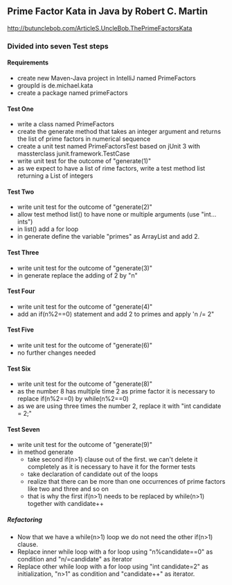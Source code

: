 ## Prime Factor Kata in Java by Robert C. Martin
http://butunclebob.com/ArticleS.UncleBob.ThePrimeFactorsKata

### Divided into seven Test steps

#### Requirements
- create new Maven-Java project in IntelliJ named PrimeFactors
- groupId is de.michael.kata
- create a package named primeFactors

#### Test One
- write a class named PrimeFactors
- create the generate method that takes an integer argument and returns the list of prime factors in numerical sequence
- create a unit test named PrimeFactorsTest based on jUnit 3 with massterclass junit.framework.TestCase
- write unit test for the outcome of "generate(1)"
- as we expect to have a list of rime factors, write a test method list returning a List of integers

#### Test Two
- write unit test for the outcome of "generate(2)"
- allow test method list() to have none or multiple arguments (use "int... ints")
- in list() add a for loop
- in generate define the variable "primes" as ArrayList<Integer> and add 2. 

#### Test Three
- write unit test for the outcome of "generate(3)"
- in generate replace the adding of 2 by "n" 

#### Test Four
- write unit test for the outcome of "generate(4)"
- add an if(n%2==0) statement and add 2 to primes and apply 'n /= 2" 

#### Test Five
- write unit test for the outcome of "generate(6)"
- no further changes needed

#### Test Six
- write unit test for the outcome of "generate(8)"
- as the number 8 has multiple time 2 as prime factor it is necessary to replace if(n%2==0) by while(n%2==0)
- as we are using three times the number 2, replace it with "int candidate = 2;"

#### Test Seven
- write unit test for the outcome of "generate(9)"
- in method generate
  - take second if(n>1) clause out of the first. we can't delete it completely as it is necessary to have it for the former tests
  - take declaration of candidate out of the loops
  - realize that there can be more than one occurrences of prime factors like two and three and so on
  - that is why the first if(n>1) needs to be replaced by while(n>1) together with candidate++

##### Refactoring
- Now that we have a while(n>1) loop we do not need the other if(n>1) clause.
- Replace inner while loop with a for loop using "n%candidate==0" as condition and "n/=candidate" as iterator
- Replace other while loop with a for loop using "int candidate=2" as initialization, "n>1" as condition and "candidate++" as iterator.